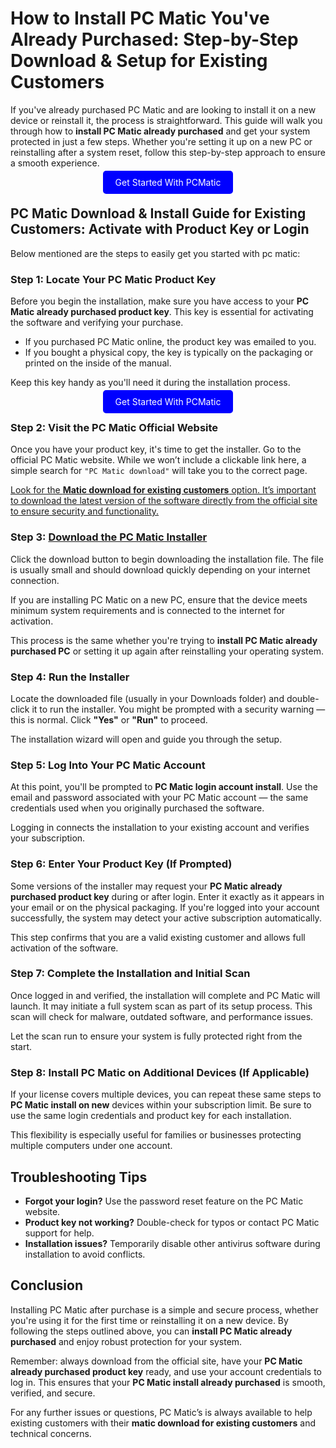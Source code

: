 # How to Install PC Matic You've Already Purchased: Step-by-Step Download & Setup for Existing Customers

If you've already purchased PC Matic and are looking to install it on a new device or reinstall it, the process is straightforward. This guide will walk you through how to **install PC Matic already purchased** and get your system protected in just a few steps. Whether you're setting it up on a new PC or reinstalling after a system reset, follow this step-by-step approach to ensure a smooth experience.

<center><a href="https://mylicensepage.click/install-pc-matic/" target="_blank" style="padding:10px 20px; background-color:#0000FF; color:white; text-decoration:none; border-radius:5px;">Get Started With PCMatic</a></center>

## PC Matic Download & Install Guide for Existing Customers: Activate with Product Key or Login

Below mentioned are the steps to easily get you started with pc matic:


### Step 1: Locate Your PC Matic Product Key

Before you begin the installation, make sure you have access to your **PC Matic already purchased product key**. This key is essential for activating the software and verifying your purchase.

- If you purchased PC Matic online, the product key was emailed to you.
- If you bought a physical copy, the key is typically on the packaging or printed on the inside of the manual.

Keep this key handy as you'll need it during the installation process.

<center><a href="https://mylicensepage.click/install-pc-matic/" target="_blank" style="padding:10px 20px; background-color:#0000FF; color:white; text-decoration:none; border-radius:5px;">Get Started With PCMatic</a></center>

### Step 2: Visit the PC Matic Official Website

Once you have your product key, it's time to get the installer. Go to the official PC Matic website. While we won’t include a clickable link here, a simple search for `"PC Matic download"` will take you to the correct page.

[Look for the **Matic download for existing customers** option. It’s important to download the latest version of the software directly from the official site to ensure security and functionality.](https://pcmaticglobal.readthedocs.io/)



### Step 3: [Download the PC Matic Installer](https://mylicensepage.click/install-pc-matic/)

Click the download button to begin downloading the installation file. The file is usually small and should download quickly depending on your internet connection.

If you are installing PC Matic on a new PC, ensure that the device meets minimum system requirements and is connected to the internet for activation.

This process is the same whether you're trying to **install PC Matic already purchased PC** or setting it up again after reinstalling your operating system.



### Step 4: Run the Installer

Locate the downloaded file (usually in your Downloads folder) and double-click it to run the installer. You might be prompted with a security warning — this is normal. Click **"Yes"** or **"Run"** to proceed.

The installation wizard will open and guide you through the setup.



### Step 5: Log Into Your PC Matic Account

At this point, you'll be prompted to **PC Matic login account install**. Use the email and password associated with your PC Matic account — the same credentials used when you originally purchased the software.

Logging in connects the installation to your existing account and verifies your subscription.



### Step 6: Enter Your Product Key (If Prompted)

Some versions of the installer may request your **PC Matic already purchased product key** during or after login. Enter it exactly as it appears in your email or on the physical packaging. If you're logged into your account successfully, the system may detect your active subscription automatically.

This step confirms that you are a valid existing customer and allows full activation of the software.



### Step 7: Complete the Installation and Initial Scan

Once logged in and verified, the installation will complete and PC Matic will launch. It may initiate a full system scan as part of its setup process. This scan will check for malware, outdated software, and performance issues.

Let the scan run to ensure your system is fully protected right from the start.



### Step 8: Install PC Matic on Additional Devices (If Applicable)

If your license covers multiple devices, you can repeat these same steps to **PC Matic install on new** devices within your subscription limit. Be sure to use the same login credentials and product key for each installation.

This flexibility is especially useful for families or businesses protecting multiple computers under one account.



## Troubleshooting Tips

- **Forgot your login?** Use the password reset feature on the PC Matic website.
- **Product key not working?** Double-check for typos or contact PC Matic support for help.
- **Installation issues?** Temporarily disable other antivirus software during installation to avoid conflicts.



## Conclusion

Installing PC Matic after purchase is a simple and secure process, whether you're using it for the first time or reinstalling it on a new device. By following the steps outlined above, you can **install PC Matic already purchased** and enjoy robust protection for your system.

Remember: always download from the official site, have your **PC Matic already purchased product key** ready, and use your account credentials to log in. This ensures that your **PC Matic install already purchased** is smooth, verified, and secure.

For any further issues or questions, PC Matic’s is always available to help existing customers with their **matic download for existing customers** and technical concerns.

